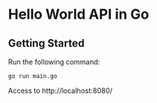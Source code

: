 # Hello World API in Go

## Getting Started

Run the following command:

```
go run main.go 
```

Access to http://localhost:8080/